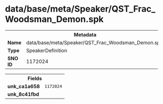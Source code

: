 <h1>data/base/meta/Speaker/QST_Frac_Woodsman_Demon.spk</h1><table><tr><th colspan="100%">Metadata</th></tr><tr><td><b>Name</b></td><td>data/base/meta/Speaker/QST_Frac_Woodsman_Demon.spk</td></tr><tr><td><b>Type</b></td><td>SpeakerDefinition</td></tr><tr><td><b>SNO ID</b></td><td>1172024</td></tr></table>

<table><tr><th colspan="100%">Fields</th></tr><tr><td><b>unk_ca1a658</b></td><td><code>1172024</code></td></tr><tr><td><b>unk_8c41fbd</b></td><td></td></tr></table>

